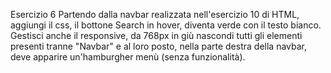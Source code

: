 Esercizio 6
Partendo dalla navbar realizzata nell'esercizio 10 di HTML, aggiungi il css, il bottone Search in hover, diventa verde con il testo bianco. Gestisci anche il responsive, da 768px in giù nascondi tutti gli elementi presenti tranne "Navbar" e al loro posto, nella parte destra della navbar, deve apparire un'hamburgher menù (senza funzionalità).
